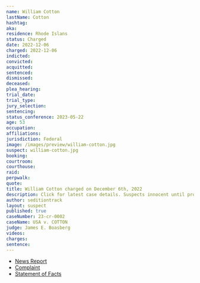 ```yaml
---
name: William Cotton
lastName: Cotton
hashtag:
aka:
residence: Rhode Islans
status: Charged
date: 2022-12-06
charged: 2022-12-06
indicted:
convicted:
acquitted:
sentenced:
dismissed:
deceased:
plea_hearing:
trial_date:
trial_type:
jury_selection:
sentencing:
status_conference: 2023-05-22
age: 53
occupation:
affiliations:
jurisdiction: Federal
image: /images/preview/william-cotton.jpg
suspect: william-cotton.jpg
booking:
courtroom:
courthouse:
raid:
perpwalk:
quote:
title: William Cotton charged on December 6th, 2022
description: Click for latest case details. Suspects innocent until proven guilty.
author: seditiontrack
layout: suspect
published: true
caseNumber: 23-cr-0002
caseName: USA v. COTTON
judge: James E. Boasberg
videos:
charges:
sentence:
---
```

- [News Report](https://www.necn.com/news/local/rhode-island-man-charged-in-jan-6-riot/2885788/)
- [Complaint](https://www.justice.gov/usao-dc/case-multi-defendant/file/1559631/download)
- [Statement of Facts](https://www.justice.gov/usao-dc/case-multi-defendant/file/1559636/download)
